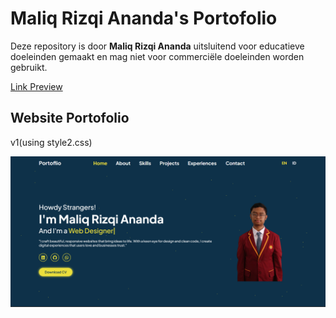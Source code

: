# Maliq Rizqi Ananda's Portofolio
Deze repository is door **Maliq Rizqi Ananda** uitsluitend voor educatieve doeleinden gemaakt en mag niet voor commerciële doeleinden worden gebruikt.

[Link Preview](https://mxl1qr.github.io/portofolio-website/)

## Website Portofolio
v1(using style2.css)

![Home](https://github.com/mxl1qr/portofolio-website/blob/main/preview/home_preview.png)
